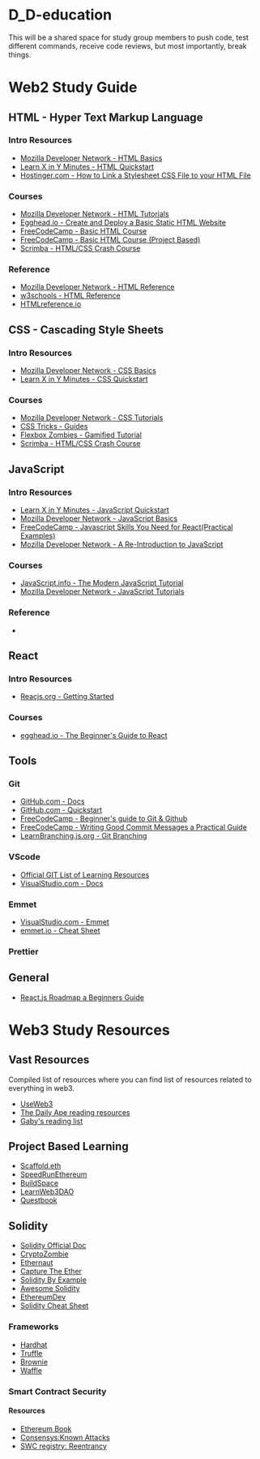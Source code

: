 # D_D-education
This will be a shared space for study group members to push code, test different commands, receive code reviews, but most importantly, break things. 

# Web2 Study Guide

## HTML - Hyper Text Markup Language

### Intro Resources
<ul>
    <li>
        <a href="https://developer.mozilla.org/en-US/docs/Learn/Getting_started_with_the_web/HTML_basics">Mozilla Developer Network - HTML Basics</a>
    </li>
    <li>
        <a href="https://learnxinyminutes.com/docs/html/">Learn X in Y Minutes - HTML Quickstart</a>
    </li>
    <li>
        <a href="https://www.hostinger.com/tutorials/website/how-to-link-a-stylesheet-css-file-to-your-html-file">Hostinger.com - How to Link a Stylesheet CSS File to your HTML File</a>
    </li>
</ul>

### Courses
<ul>
    <li>
        <a href="https://developer.mozilla.org/en-US/docs/Web/Tutorials#html_tutorials">Mozilla Developer Network - HTML Tutorials</a>
    </li>
    <li>
        <a href="https://egghead.io/courses/create-and-deploy-a-basic-static-html-website-2960">Egghead.io - Create and Deploy a Basic Static HTML Website</a>
    </li>
    <li>
        <a href="https://www.freecodecamp.org/learn/responsive-web-design/#basic-html-and-html5">FreeCodeCamp - Basic HTML Course</a>
    </li>
    <li>
        <a href="https://www.freecodecamp.org/learn/2022/responsive-web-design/#learn-html-by-building-a-cat-photo-app">FreeCodeCamp - Basic HTML Course (Project Based)</a>
    </li>
    <li>
        <a href="https://scrimba.com/learn/htmlcss">Scrimba - HTML/CSS Crash Course</a>
    </li>
</ul>
    
### Reference  
<ul>
    <li>
        <a href="https://developer.mozilla.org/en-US/docs/Web/HTML/Reference">Mozilla Developer Network - HTML Reference</a>
    </li>
    <li>
        <a href="https://www.w3schools.com/TAGS/default.ASP">w3schools - HTML Reference</a>
    </li>
    <li>
        <a href="https://htmlreference.io/">HTMLreference.io</a>
    </li>
</ul>

## CSS - Cascading Style Sheets

### Intro Resources
<ul>
    <li>
        <a href="https://developer.mozilla.org/en-US/docs/Learn/Getting_started_with_the_web/CSS_basics">Mozilla Developer Network - CSS Basics</a>
    </li>
    <li>
        <a href="https://learnxinyminutes.com/docs/css/">Learn X in Y Minutes - CSS Quickstart</a>
    </li>
</ul>

### Courses
<ul>
    <li>
        <a href="https://developer.mozilla.org/en-US/docs/Web/Tutorials#css_tutorials">Mozilla Developer Network - CSS Tutorials</a>
    </li>
    <li>
        <a href="https://css-tricks.com/guides/">CSS Tricks - Guides</a>
    </li>
    <li>
        <a href="https://mastery.games/post/flexboxzombies2/">Flexbox Zombies - Gamified Tutorial</a>
    </li>
    <li>
        <a href="https://scrimba.com/learn/htmlcss">Scrimba - HTML/CSS Crash Course</a>
    </li>
</ul>

## JavaScript

### Intro Resources
<ul>    
    <li>
        <a href="https://learnxinyminutes.com/docs/js/">Learn X in Y Minutes - JavaScript Quickstart</a>
    </li>
        <li>
        <a href="https://developer.mozilla.org/en-US/docs/Learn/Getting_started_with_the_web/JavaScript_basics">Mozilla Developer Network - JavaScript Basics</a>
    </li>
    <li>
        <a href="https://www.freecodecamp.org/news/javascript-skills-you-need-for-react-practical-examples/">FreeCodeCamp - Javascript Skills You Need for React(Practical Examples)</a>
    </li>
        <li>
        <a href="https://developer.mozilla.org/en-US/docs/Web/JavaScript/A_re-introduction_to_JavaScript">Mozilla Developer Network - A Re-Introduction to JavaScript</a>
    </li>
</ul>

### Courses
<ul>
    <li>
        <a href="https://javascript.info/">JavaScript.info - The Modern JavaScript Tutorial</a>
    </li>
    <li>
        <a href="https://developer.mozilla.org/en-US/docs/Web/Tutorials#javascript_tutorials">Mozilla Developer Network - JavaScript Tutorials</a>
    </li>
</ul>

### Reference
<ul>
    <li></li>
</ul>





## React

### Intro Resources
<ul>
    <li>
        <a href="https://reactjs.org/docs/getting-started.html">Reacjs.org - Getting Started</a>
    </li>
</ul>

### Courses
<ul>
    <li>
        <a href="https://egghead.io/courses/the-beginner-s-guide-to-react">egghead.io - The Beginner's Guide to React</a>
    </li>

</ul>

## Tools

### Git
<ul>
    <li>
        <a href="https://docs.github.com/en">GitHub.com - Docs</a>
    </li>
    <li>
        <a href="https://docs.github.com/en/get-started/quickstart">GitHub.com - Quickstart</a>
    </li>
    <li>
        <a href="https://www.freecodecamp.org/news/git-and-github-for-beginners/">FreeCodeCamp - Beginner's guide to Git & Github</a>
    </li>
    <li>
        <a href="https://www.freecodecamp.org/news/writing-good-commit-messages-a-practical-guide/">FreeCodeCamp - Writing Good Commit Messages a Practical Guide</a>
    </li>
    <li>
        <a href="https://learngitbranching.js.org/?locale=en_US">LearnBranching.js.org - Git Branching</a>
    </li>
</ul>

### VScode
<ul>
    <li><a href="https://git-scm.com/doc/ext">Official GIT List of Learning Resources</a></li>
    <li>
        <a href="https://code.visualstudio.com/docs">VisualStudio.com - Docs</a>
    </li>
</ul>

### Emmet
<ul>
    <li>
        <a href="https://code.visualstudio.com/docs/editor/emmet">VisualStudio.com - Emmet</a>
    </li>
    <li>
        <a href="https://docs.emmet.io/cheat-sheet/">emmet.io - Cheat Sheet</a>
    </li>
</ul>

### Prettier

## General
<ul>
    <li>
        <a href="https://www.codelivly.com/reactjs-roadmap-a-beginners-guide/">React.js Roadmap a Beginners Guide</a>
    </li>
</ul>




# Web3 Study Resources

## Vast Resources

Compiled list of resources where you can find list of resources related to everything in web3.

<ul>
    <li>
        <a href="https://www.useweb3.xyz/">UseWeb3</a>
    </li>
	<li>
        <a href="https://thedailyape.notion.site/thedailyape/The-Daily-Ape-c96c0b6727c0433a962e897ef43efb7e">The Daily Ape reading resources</a>
    </li>
	 <li>
        <a href=https://gabygoldberg.notion.site/f7050e62461143d49345e7b46eb5576b?v=c02511c4230c44ce9a1a03c9757da524">Gaby's reading list</a>
     </li>
</ul>

## Project Based Learning

<ul>
	<li>
        <a href="https://github.com/scaffold-eth/scaffold-eth">Scaffold.eth</a>
    </li>
    <li>
        <a href="https://speedrunethereum.com/">SpeedRunEthereum</a>
    </li>
    <li>
        <a href="https://buildspace.so/">BuildSpace</a>
    </li>
     <li>
        <a href="https://www.learnweb3.io/">LearnWeb3DAO</a>
     </li>
	 <li>
        <a href="https://openquest.xyz/">Questbook</a>
     </li>
</ul>

## Solidity

<ul>
    <li>
        <a href="https://soliditylang.org/">Solidity Official Doc</a>
    </li>
	 <li>
        <a href="https://cryptozombies.io/">CryptoZombie</a>
     </li>
	<li>
        <a href="https://ethernaut.openzeppelin.com/">Ethernaut</a>
    </li>
	 <li>
        <a href="https://capturetheether.com/">Capture The Ether</a>
     </li>
	 <li>
        <a href="https://solidity-by-example.org/">Solidity By Example</a>
     </li>
	<li>
        <a href="https://github.com/bkrem/awesome-solidity">Awesome Solidity</a>
    </li>
	<li>
        <a href="https://ethereumdev.io/">EthereumDev</a>
    </li>
	<li>
        <a href="https://topmonks.github.io/solidity_quick_ref/">Solidity Cheat Sheet</a>
    </li>
</ul>

### Frameworks

<ul>
    <li>
        <a href="https://hardhat.org/">Hardhat</a>
    </li>
	<li>
        <a href="https://trufflesuite.com/">Truffle</a>
    </li>
	<li>
        <a href="https://eth-brownie.readthedocs.io/en/stable/">Brownie</a>
    </li>
	<li>
        <a href="https://getwaffle.io/">Waffle</a>
    </li>
</ul>

### Smart Contract Security
  #### Resources

<ul>
    <li>
        <a href="https://github.com/ethereumbook/ethereumbook/blob/develop/09smart-contracts-security.asciidoc">Ethereum Book</a>
    </li>
	<li>
        <a href="https://consensys.github.io/smart-contract-best-practices/attacks/">Consensys:Known Attacks </a>
    </li>
	<li>
        <a href="https://swcregistry.io/docs/SWC-107">SWC registry: Reentrancy</a>
    </li>
</ul>
